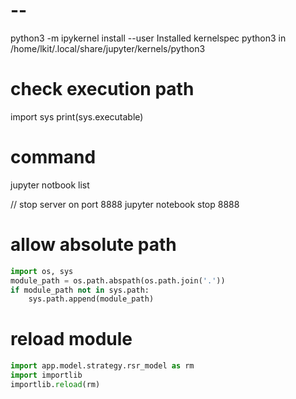 # --
python3 -m ipykernel install --user
Installed kernelspec python3 in /home/lkit/.local/share/jupyter/kernels/python3

# check execution path
import sys
print(sys.executable)

# command
jupyter notbook list

// stop server on port 8888
jupyter notebook stop 8888


# allow absolute path
```py
import os, sys
module_path = os.path.abspath(os.path.join('.'))
if module_path not in sys.path:
    sys.path.append(module_path)
```

# reload module
```py
import app.model.strategy.rsr_model as rm
import importlib 
importlib.reload(rm)
```




